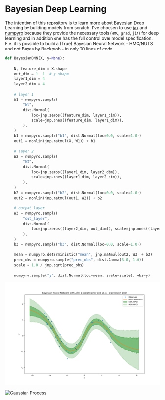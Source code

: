 # Bayesian Deep Learning 
The intention of this repository is to learn more about Bayesian Deep Learning by building models from scratch. 
I've choosen to use [jax](https://github.com/google/jax) and [numpyro](https://github.com/pyro-ppl/numpyro) because they provide the necessary tools (`HMC`, `grad`, `jit`) for deep learning and in addition one has the full control over model specification. F.e. it is possible to build a (True) Bayesian Neural Network - HMC/NUTS and not Bayes by Backprob - in only 20 lines of code.

```python
def BayesianDNN(X, y=None):

    N, feature_dim = X.shape
    out_dim = 1, 1  # y.shape
    layer1_dim = 4
    layer2_dim = 4

    # layer 1
    W1 = numpyro.sample(
        "W1",
        dist.Normal(
            loc=jnp.zeros((feature_dim, layer1_dim)),
            scale=jnp.ones((feature_dim, layer1_dim)),
        ),
    )
    b1 = numpyro.sample("b1", dist.Normal(loc=0.0, scale=1.0))
    out1 = nonlin(jnp.matmul(X, W1)) + b1

    # layer 2
    W2 = numpyro.sample(
        "W2",
        dist.Normal(
            loc=jnp.zeros((layer1_dim, layer2_dim)),
            scale=jnp.ones((layer1_dim, layer2_dim)),
        ),
    )
    b2 = numpyro.sample("b2", dist.Normal(loc=0.0, scale=1.0))
    out2 = nonlin(jnp.matmul(out1, W2)) + b2

    # output layer
    W3 = numpyro.sample(
        "out_layer",
        dist.Normal(
            loc=jnp.zeros((layer2_dim, out_dim)), scale=jnp.ones((layer2_dim, out_dim))
        ),
    )
    b3 = numpyro.sample("b3", dist.Normal(loc=0.0, scale=1.0))

    mean = numpyro.deterministic("mean", jnp.matmul(out2, W3) + b3)
    prec_obs = numpyro.sample("prec_obs", dist.Gamma(3.0, 1.0))
    scale = 1.0 / jnp.sqrt(prec_obs)

    numpyro.sample("y", dist.Normal(loc=mean, scale=scale), obs=y)

```

![Bayesian Neural Net](./plots/BayesianDNN.jpg)

![Gaussian Process](./plots/GaussianProcess_2021_12_14_19_53.jpg)
